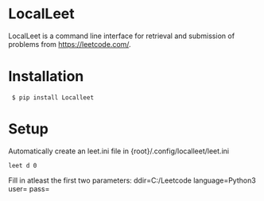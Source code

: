 # LocalLeet
LocalLeet is a command line interface for retrieval and submission of problems from https://leetcode.com/.

# Installation
```
 $ pip install Localleet
```
# Setup
Automatically create an leet.ini file in {root}/.config/localleet/leet.ini 
```
leet d 0
```
Fill in atleast the first two parameters:
  ddir=C:/Leetcode
  language=Python3
  user=
  pass=


